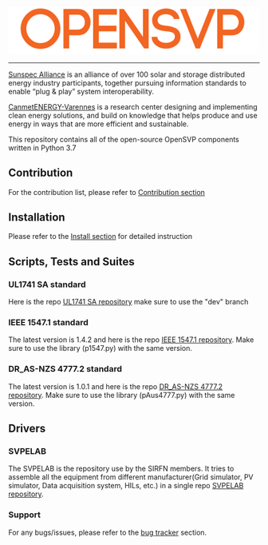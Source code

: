 ![SVP Logo](images/OpenSVP.png?raw=true)

---

[Sunspec Alliance](https://sunspec.org/) is an alliance of over 100 solar and storage distributed energy industry participants, together pursuing information standards to enable “plug & play” system interoperability.

[CanmetENERGY-Varennes](https://www.nrcan.gc.ca/science-data/research-centres-labs/canmetenergy-research-centres/varennes-qc-research-centre/5761) is a research center designing and implementing clean energy solutions, and build on knowledge that helps produce and use energy in ways that are more efficient and sustainable.

This repository contains all of the open-source OpenSVP components written in Python 3.7


## Contribution

For the contribution list, please refer to [Contribution section](doc/CONTRIB.md)

## Installation

Please refer to the [Install section](doc/INSTALL.md) for detailed instruction

## Scripts, Tests and Suites

### UL1741 SA standard 
Here is the repo [UL1741 SA repository][1741SA-url] make sure to use the "dev" branch

### IEEE 1547.1 standard 
The latest version is 1.4.2 and here is the repo [IEEE 1547.1 repository][1547-1-url]. Make sure to use the library (p1547.py) with the same version.

### DR_AS-NZS 4777.2 standard 
The latest version is 1.0.1 and here is the repo [DR_AS-NZS 4777.2 repository][4777-2-url]. Make sure to use the library (pAus4777.py) with the same version.

## Drivers
### SVPELAB
The SVPELAB is the repository use by the SIRFN members. It tries to assemble all the equipment from different manufacturer(Grid simulator, PV simulator, Data acquisition system, HILs, etc.) in a single repo [SVPELAB repository][svpelab-url].

### Support

For any bugs/issues, please refer to the [bug tracker][bug-tracker-url] section.



[bug-tracker-url]: https://github.com/sunspec/svp/issues
[1547-1-url]: https://github.com/jayatsandia/svp_1547.1/tree/master3.7
[1741SA-url]: https://github.com/sunspec/svp_UL1741SA/tree/dev/UL1741%20SA
[4777-2-url]: https://github.com/BuiMCanmet/DR_AS-NZS-Scripts/tree/master
[svpelab-url]: https://github.com/sunspec/svp_energy_lab/tree/dev37

